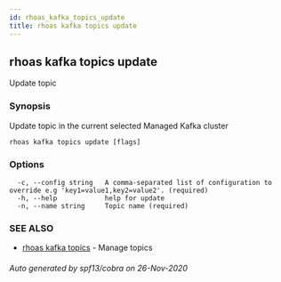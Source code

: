 ```yaml
---
id: rhoas_kafka_topics_update
title: rhoas kafka topics update
---
```

## rhoas kafka topics update

Update topic

### Synopsis

Update topic in the current selected Managed Kafka cluster

```
rhoas kafka topics update [flags]
```

### Options

```
  -c, --config string   A comma-separated list of configuration to override e.g 'key1=value1,key2=value2'. (required)
  -h, --help            help for update
  -n, --name string     Topic name (required)
```

### SEE ALSO

* [rhoas kafka topics](rhoas_kafka_topics.md)	 - Manage topics

###### Auto generated by spf13/cobra on 26-Nov-2020
